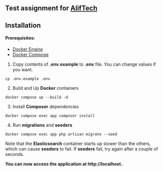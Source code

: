 ## Test assignment for [AlifTech](https://aliftech.uz)


## Installation

#### Prerequisites:
- [Docker Engine](https://docs.docker.com/engine)
- [Docker Compose](https://docs.docker.com/compose)

1. Copy contents of **.env.example** to **.env** file.
   You can change values if you want.
```
cp .env.example .env
```
2. Build and Up **Docker** containers
```
docker compose up --build -d
```
3. Install **Composer** dependencies
```
docker compose exec app composer install
```
4. Run **migrations** and **seeders**
```
docker compose exec app php artisan migrate --seed
```
Note that the **Elasticsearch** container starts up slower than the others, which can cause **seeders** to fail.
If **seeders** fail, try again after a couple of seconds.    

**You can now access the application at http://localhost.**.

